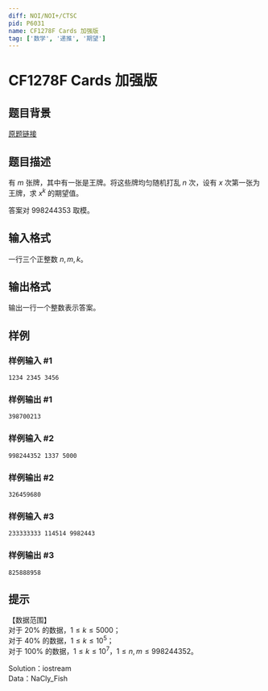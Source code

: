 ```yaml
---
diff: NOI/NOI+/CTSC
pid: P6031
name: CF1278F Cards 加强版
tag: ['数学', '递推', '期望']
---
```

# CF1278F Cards 加强版
## 题目背景

[原题链接](https://www.luogu.com.cn/problem/CF1278F)
## 题目描述

有 $m$ 张牌，其中有一张是王牌。将这些牌均匀随机打乱 $n$ 次，设有 $x$ 次第一张为王牌，求 $x^k$ 的期望值。

答案对 $998244353$ 取模。
## 输入格式

一行三个正整数 $n,m,k$。
## 输出格式

输出一行一个整数表示答案。
## 样例

### 样例输入 #1
```
1234 2345 3456
```
### 样例输出 #1
```
398700213
```
### 样例输入 #2
```
998244352 1337 5000
```
### 样例输出 #2
```
326459680
```
### 样例输入 #3
```
233333333 114514 9982443
```
### 样例输出 #3
```
825888958
```
## 提示

【数据范围】  
对于 $20\%$ 的数据，$1\le k \le 5000$；  
对于 $40\%$ 的数据，$1\le k \le 10^5$；  
对于 $100\%$ 的数据，$1\le k \le 10^7$，$1\le n,m \le 998244352$。

Solution：iostream  
Data：NaCly\_Fish

